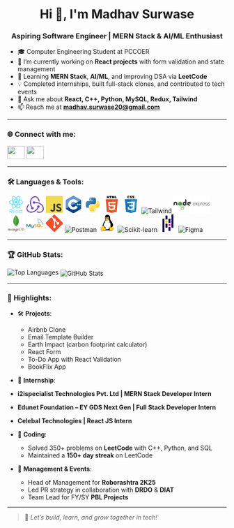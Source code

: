 <h1 align="center">Hi 👋, I'm Madhav Surwase</h1>
<h3 align="center">Aspiring Software Engineer | MERN Stack & AI/ML Enthusiast</h3>

- 🎓 Computer Engineering Student at PCCOER  
- 🔭 I’m currently working on **React projects** with form validation and state management  
- 🌱 Learning **MERN Stack**, **AI/ML**, and improving DSA via **LeetCode**  
- 💡 Completed internships, built full-stack clones, and contributed to tech events  
- 💬 Ask me about **React, C++, Python, MySQL, Redux, Tailwind**  
- 📫 Reach me at **madhav.surwase20@gmail.com**

---

<h3 align="left">🌐 Connect with me:</h3>
<p align="left">
  <a href="https://www.linkedin.com/in/madhav-surwase-072510259" target="_blank"><img src="https://raw.githubusercontent.com/rahuldkjain/github-profile-readme-generator/master/src/images/icons/Social/linked-in-alt.svg" height="30" width="40" /></a>
  <a href="https://leetcode.com/u/madhavsurwase20/" target="_blank"><img src="https://raw.githubusercontent.com/rahuldkjain/github-profile-readme-generator/master/src/images/icons/Social/leet-code.svg" height="30" width="40" /></a>
</p>

---

<h3 align="left">🛠️ Languages & Tools:</h3>
<p align="left">
  <img src="https://raw.githubusercontent.com/devicons/devicon/master/icons/react/react-original-wordmark.svg" alt="React" width="40" height="40"/>
  <img src="https://raw.githubusercontent.com/devicons/devicon/master/icons/redux/redux-original.svg" alt="Redux" width="40" height="40"/>
  <img src="https://raw.githubusercontent.com/devicons/devicon/master/icons/javascript/javascript-original.svg" alt="JavaScript" width="40" height="40"/>
  <img src="https://raw.githubusercontent.com/devicons/devicon/master/icons/cplusplus/cplusplus-original.svg" alt="C++" width="40" height="40"/>
  <img src="https://raw.githubusercontent.com/devicons/devicon/master/icons/python/python-original.svg" alt="Python" width="40" height="40"/>
  <img src="https://raw.githubusercontent.com/devicons/devicon/master/icons/html5/html5-original-wordmark.svg" alt="HTML" width="40" height="40"/>
  <img src="https://raw.githubusercontent.com/devicons/devicon/master/icons/css3/css3-original-wordmark.svg" alt="CSS" width="40" height="40"/>
  <img src="https://www.vectorlogo.zone/logos/tailwindcss/tailwindcss-icon.svg" alt="Tailwind" width="40" height="40"/>
  <img src="https://raw.githubusercontent.com/devicons/devicon/master/icons/nodejs/nodejs-original-wordmark.svg" alt="Node.js" width="40" height="40"/>
  <img src="https://raw.githubusercontent.com/devicons/devicon/master/icons/express/express-original-wordmark.svg" alt="Express" width="40" height="40"/>
  <img src="https://raw.githubusercontent.com/devicons/devicon/master/icons/mongodb/mongodb-original-wordmark.svg" alt="MongoDB" width="40" height="40"/>
  <img src="https://raw.githubusercontent.com/devicons/devicon/master/icons/mysql/mysql-original-wordmark.svg" alt="MySQL" width="40" height="40"/>
  <img src="https://raw.githubusercontent.com/devicons/devicon/master/icons/git/git-original.svg" alt="Git" width="40" height="40"/>
  <img src="https://www.vectorlogo.zone/logos/getpostman/getpostman-icon.svg" alt="Postman" width="40" height="40"/>
  <img src="https://raw.githubusercontent.com/devicons/devicon/master/icons/linux/linux-original.svg" alt="Linux" width="40" height="40"/>
  <img src="https://upload.wikimedia.org/wikipedia/commons/0/05/Scikit_learn_logo_small.svg" alt="Scikit-learn" width="40" height="40"/>
  <img src="https://raw.githubusercontent.com/devicons/devicon/2ae2a900d2f041da66e950e4d48052658d850630/icons/pandas/pandas-original.svg" alt="Pandas" width="40" height="40"/>
  <img src="https://www.vectorlogo.zone/logos/figma/figma-icon.svg" alt="Figma" width="40" height="40"/>
</p>

---

<h3 align="left">🏆 GitHub Stats:</h3>
<p>
  <img align="left" src="https://github-readme-stats.vercel.app/api/top-langs?username=madhavsurwase&show_icons=true&locale=en&layout=compact" alt="Top Languages"/>
</p>

<p>&nbsp;<img align="center" src="https://github-readme-stats.vercel.app/api?username=madhavsurwase&show_icons=true&locale=en" alt="GitHub Stats" /></p>

---

<h3 align="left">📌 Highlights:</h3>

- 🛠️ **Projects**:
  - Airbnb Clone
  - Email Template Builder
  - Earth Impact (carbon footprint calculator)
  - React Form
  - To-Do App with React Validation
  - BookFlix App

- 🎯 **Internship**:
- **i2ispecialist Technologies Pvt. Ltd | MERN Stack Developer Intern**
- **Edunet Foundation – EY GDS Next Gen | Full Stack Developer Intern**
- **Celebal Technologies | React JS Intern**

- 🧠 **Coding**:
  - Solved 350+ problems on **LeetCode** with C++, Python, and SQL
  - Maintained a **150+ day streak** on LeetCode

- 📢 **Management & Events**:
  - Head of Management for **Roborashtra 2K25**
  - Led PR strategy in collaboration with **DRDO** & **DIAT**
  - Team Lead for FY/SY **PBL Projects**

---

> 🔗 *Let’s build, learn, and grow together in tech!*
